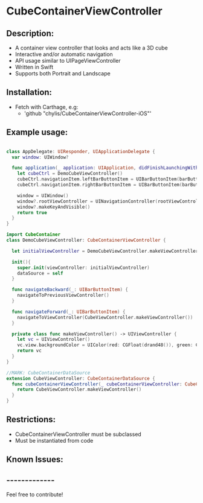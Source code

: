 # CubeContainerViewController

## Description:
- A container view controller that looks and acts like a 3D cube
- Interactive and/or automatic navigation
- API usage similar to UIPageViewController
- Written in Swift
- Supports both Portrait and Landscape

## Installation:
- Fetch with Carthage, e.g:
  - 'github "chylis/CubeContainerViewController-iOS"'

## Example usage:
```swift

class AppDelegate: UIResponder, UIApplicationDelegate {
  var window: UIWindow?

  func application(_ application: UIApplication, didFinishLaunchingWithOptions launchOptions: [NSObject: AnyObject]?) -> Bool {
    let cubeCtrl = DemoCubeViewController()
    cubeCtrl.navigationItem.leftBarButtonItem = UIBarButtonItem(barButtonSystemItem: .rewind, target: cubeCtrl, action: #selector(DemoCubeViewController.navigateBackward(_:)))
    cubeCtrl.navigationItem.rightBarButtonItem = UIBarButtonItem(barButtonSystemItem: .fastForward, target: cubeCtrl, action: #selector(DemoCubeViewController.navigateForward(_:)))

    window = UIWindow()
    window?.rootViewController = UINavigationController(rootViewController: cubeCtrl)
    window?.makeKeyAndVisible()
    return true
  }
}

import CubeContainer
class DemoCubeViewController: CubeContainerViewController {

  let initialViewController = DemoCubeViewController.makeViewController()

  init(){
    super.init(viewController: initialViewController)
    dataSource = self
  }

  func navigateBackward(_: UIBarButtonItem) {
    navigateToPreviousViewController()
  }

  func navigateForward(_: UIBarButtonItem) {
    navigateToViewController(CubeViewController.makeViewController())
  }

  private class func makeViewController() -> UIViewController {
    let vc = UIViewController()
    vc.view.backgroundColor = UIColor(red: CGFloat(drand48()), green: CGFloat(drand48()), blue: CGFloat(drand48()), alpha: 1)
    return vc
  }
}

//MARK: CubeContainerDataSource
extension CubeViewController: CubeContainerDataSource {
  func cubeContainerViewController(_ cubeContainerViewController: CubeContainer.CubeContainerViewController, viewControllerAfter viewController: UIViewController) -> UIViewController? {
    return CubeViewController.makeViewController()
  }
}

```

## Restrictions:
- CubeContainerViewController must be subclassed
- Must be instantiated from code

## Known Issues:

## -------------
Feel free to contribute!
